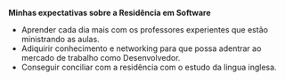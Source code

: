 **Minhas expectativas sobre a Residência em Software**

- Aprender cada dia mais com os professores experientes que estão ministrando as aulas.
- Adiquirir conhecimento e networking para que possa adentrar ao mercado de trabalho como Desenvolvedor.
- Conseguir conciliar com a residência com o estudo da lingua inglesa.